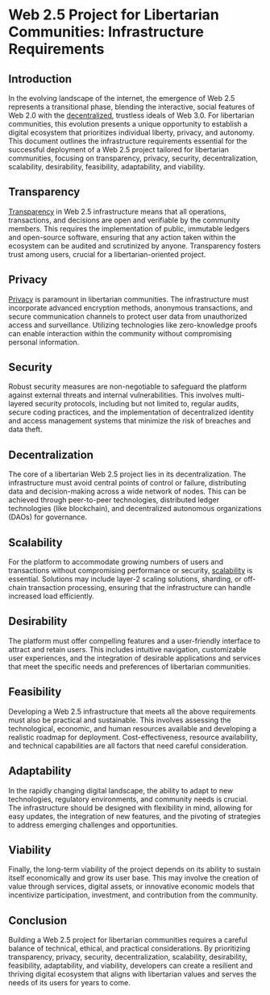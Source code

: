 # Web 2.5 Project for Libertarian Communities: Infrastructure Requirements


## Introduction

In the evolving landscape of the internet, the emergence of Web 2.5 represents a transitional phase, blending the interactive, social features of Web 2.0 with the [decentralized](/blockchain/README.md), trustless ideals of Web 3.0. For libertarian communities, this evolution presents a unique opportunity to establish a digital ecosystem that prioritizes individual liberty, privacy, and autonomy. This document outlines the infrastructure requirements essential for the successful deployment of a Web 2.5 project tailored for libertarian communities, focusing on transparency, privacy, security, decentralization, scalability, desirability, feasibility, adaptability, and viability.


## Transparency

[Transparency](Transparency.md) in Web 2.5 infrastructure means that all operations, transactions, and decisions are open and verifiable by the community members. This requires the implementation of public, immutable ledgers and open-source software, ensuring that any action taken within the ecosystem can be audited and scrutinized by anyone. Transparency fosters trust among users, crucial for a libertarian-oriented project.


## Privacy

[Privacy](Privacy.md) is paramount in libertarian communities. The infrastructure must incorporate advanced encryption methods, anonymous transactions, and secure communication channels to protect user data from unauthorized access and surveillance. Utilizing technologies like zero-knowledge proofs can enable interaction within the community without compromising personal information.


## Security

Robust security measures are non-negotiable to safeguard the platform against external threats and internal vulnerabilities. This involves multi-layered security protocols, including but not limited to, regular audits, secure coding practices, and the implementation of decentralized identity and access management systems that minimize the risk of breaches and data theft.


## Decentralization

The core of a libertarian Web 2.5 project lies in its decentralization. The infrastructure must avoid central points of control or failure, distributing data and decision-making across a wide network of nodes. This can be achieved through peer-to-peer technologies, distributed ledger technologies (like blockchain), and decentralized autonomous organizations (DAOs) for governance.


## Scalability

For the platform to accommodate growing numbers of users and transactions without compromising performance or security, [scalability](Scalability.md) is essential. Solutions may include layer-2 scaling solutions, sharding, or off-chain transaction processing, ensuring that the infrastructure can handle increased load efficiently.


## Desirability

The platform must offer compelling features and a user-friendly interface to attract and retain users. This includes intuitive navigation, customizable user experiences, and the integration of desirable applications and services that meet the specific needs and preferences of libertarian communities.


## Feasibility

Developing a Web 2.5 infrastructure that meets all the above requirements must also be practical and sustainable. This involves assessing the technological, economic, and human resources available and developing a realistic roadmap for deployment. Cost-effectiveness, resource availability, and technical capabilities are all factors that need careful consideration.


## Adaptability

In the rapidly changing digital landscape, the ability to adapt to new technologies, regulatory environments, and community needs is crucial. The infrastructure should be designed with flexibility in mind, allowing for easy updates, the integration of new features, and the pivoting of strategies to address emerging challenges and opportunities.


## Viability

Finally, the long-term viability of the project depends on its ability to sustain itself economically and grow its user base. This may involve the creation of value through services, digital assets, or innovative economic models that incentivize participation, investment, and contribution from the community.


## Conclusion

Building a Web 2.5 project for libertarian communities requires a careful balance of technical, ethical, and practical considerations. By prioritizing transparency, privacy, security, decentralization, scalability, desirability, feasibility, adaptability, and viability, developers can create a resilient and thriving digital ecosystem that aligns with libertarian values and serves the needs of its users for years to come.
